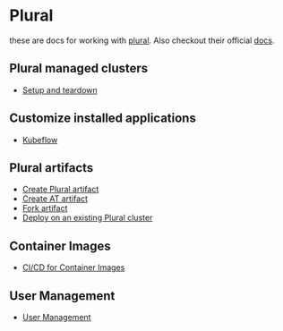 <!-- DOCTOC SKIP -->

# Plural

these are docs for working with [plural](https://www.plural.sh). Also checkout
their official [docs](https://docs.plural.sh).

## Plural managed clusters

- [Setup and teardown](cluster-setup.md)

## Customize installed applications

- [Kubeflow](kubeflow.md)

## Plural artifacts

- [Create Plural artifact](plural-artifact-create-plural-artifact.md)
- [Create AT artifact](plural-artifcats-create-AT-artifcats.md)
- [Fork artifact](plural-artifact-fork-artifact.md)
- [Deploy on an existing Plural cluster](plural-deploy-on-existing-cluster.md)

## Container Images 

- [CI/CD for Container Images](container-images.md)
## User Management

- [User Management](user-management.md)
